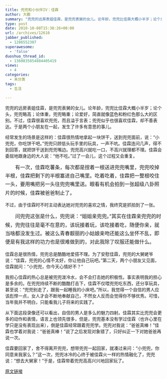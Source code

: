 ```yaml
---
title: 兜兜和小伙伴IV：佳霖
author: 大鹏
summary: "兜兜的远房表姐佳霖，是兜兜表舅的女儿。论年龄，兜兜比佳霖大概小半岁；论个头，兜兜略高；论体重，兜兜略重；论爱好，简直就像蓝色和粉红色那么大的区别。不过，佳霖很喜欢兜兜，而且溢于言表；兜兜似乎也很喜欢佳霖，却不善表达。于是两个小朋友在一起，发生了许多有意思的事儿。"
type: post
date: 2010-10-08T15:38:26+00:00
url: /archives/12610
jabber_published:
  - 1286552307
superawesome:
  - 'false'
duoshuo_thread_id:
  - 1360835854884405419
views:
  - 4
categories:
  - 未分类
tags:
  - 生活

---
```

兜兜的远房表姐佳霖，是兜兜表舅的女儿。论年龄，兜兜比佳霖大概小半岁；论个头，兜兜略高；论体重，兜兜略重；论爱好，简直就像蓝色和粉红色那么大的区别。不过，佳霖很喜欢兜兜，而且溢于言表；兜兜似乎也很喜欢佳霖，却不善表达。于是两个小朋友在一起，发生了许多有意思的事儿。
  
经常发生的场景是这样的：佳霖很热情地拿起一块饼干，送到兜兜面前，说：“小兜兜，你吃饼干吧。”兜兜只顾低头玩手里的玩具，一声不吭。佳霖连问几声，得不到回答，就把饼干送到兜兜嘴边。兜兜高兴就吃一口，不高兴就理都不理。佳霖会委屈地跟身边的大人说：“他不吃。”过了一会儿，这个过程又会重复。
  
<span style="line-height: 1.714285714; font-size: 1rem;">　　有一次，佳霖吃薯条，每次都是捏着一根送进兜兜嘴里，兜兜咬掉半根，佳霖把剩下的半根塞进自己嘴里。吃着吃着，佳霖把一整根咬住一头，要用嘴把另一头往兜兜嘴里送。眼看有机会拍到一张超级八卦照片的时候，佳霖被爸爸制止了。</span>

不过，由于佳霖时不时主动表达她对兜兜的喜欢之情，我终究是抓拍到了一张。
  
<span style="line-height: 1.714285714; font-size: 1rem;">　　问兜兜这张是什么，兜兜说：“姐姐亲兜兜。”其实在佳霖亲兜兜的时候，兜兜往往是毫不在意的，该玩接着玩，该吃接着吃，随便你亲，就当啥都没发生过。被这么青春靓丽的小姑娘亲吻还能这么坐怀不乱，即便是有我这样的功力也是很难做到的，对此我除了叹服还能做什么。</span>

佳霖总是很热情，兜兜总是酷酷地爱搭不理。为了安慰佳霖，兜兜的大舅姥爷说：“佳霖，兜兜的心情不太好，你让他自己玩吧。”第二天，两个小朋友又见面，佳霖就问：“小兜兜，你今天心情好不？”
  
我担心佳霖的热心总是被兜兜泼冷水，会不会打击她的积极性。事实表明我的担心是多余的。在兜兜持续不断的酷酷打击下，佳霖不仅喂兜兜吃东西，还分享玩具，甚至说：“兜兜别走了，跟我一起睡我的小床吧。”所以，我觉得一个自信的男人应该彪悍一点，女人才会不断地奉献自己，不然女人反而会觉得你不够优秀。可惜，当年我并不明白，只能看我儿子将来的实践了。
  
从下面这段录像还可以看出，自信的男人是多么的魅力四射。佳霖其实比兜兜会更多的动作和表情，语言上也领先很多，但是，兜兜基本没有学过佳霖（也许心里在学只是没有表现出来），倒是佳霖经常跟着兜兜学。兜兜对我说：“爸爸真棒！”佳霖也学着对我说：“爸爸真棒！”说了之后发现对象错了，只好纠正一下对她爸爸再说一次。
  
佳霖要回家了，舍不得离开兜兜，想带兜兜一起回家，就凑过来问：“小兜兜，你同意来我家么？”这一次，兜兜冰冷的心终于被佳霖火一样的热情融化了，兜兜说：“想去大舅家！”于是，佳霖带着兜兜高高兴兴地回家玩了。

[原文链接](http://dapengde.com/archives/12610)

